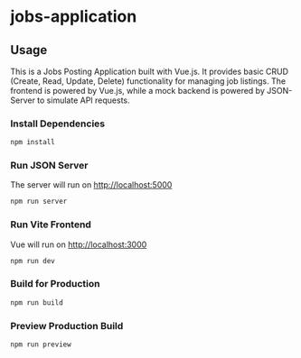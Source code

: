 # jobs-application

## Usage

This is a Jobs Posting Application built with Vue.js. It provides basic CRUD (Create, Read, Update, Delete) functionality for managing job listings. The frontend is powered by Vue.js, while a mock backend is powered by JSON-Server to simulate API requests.

### Install Dependencies

```bash
npm install
```

### Run JSON Server

The server will run on [http://localhost:5000](http://localhost:5000)

```bash
npm run server
```

### Run Vite Frontend

Vue will run on [http://localhost:3000](http://localhost:3000)

```bash
npm run dev
```

### Build for Production

```bash
npm run build
```

### Preview Production Build

```bash
npm run preview
```

